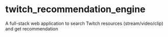 # twitch_recommendation_engine

A full-stack web application to search Twitch resources (stream/video/clip) and get recommendation
